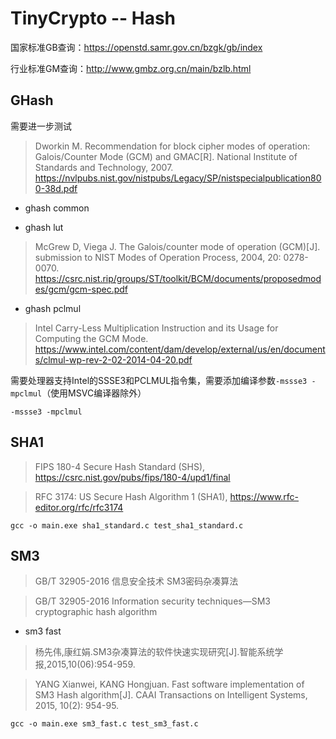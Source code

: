 # TinyCrypto -- Hash

国家标准GB查询：https://openstd.samr.gov.cn/bzgk/gb/index

行业标准GM查询：http://www.gmbz.org.cn/main/bzlb.html

## GHash

需要进一步测试

> Dworkin M. Recommendation for block cipher modes of operation: Galois/Counter Mode (GCM) and GMAC[R]. National Institute of Standards and Technology, 2007.
> https://nvlpubs.nist.gov/nistpubs/Legacy/SP/nistspecialpublication800-38d.pdf

* ghash common

* ghash lut

> McGrew D, Viega J. The Galois/counter mode of operation (GCM)[J]. submission to NIST Modes of Operation Process, 2004, 20: 0278-0070.
> https://csrc.nist.rip/groups/ST/toolkit/BCM/documents/proposedmodes/gcm/gcm-spec.pdf

* ghash pclmul

> Intel Carry-Less Multiplication Instruction and its Usage for Computing the GCM Mode.
> https://www.intel.com/content/dam/develop/external/us/en/documents/clmul-wp-rev-2-02-2014-04-20.pdf

需要处理器支持Intel的SSSE3和PCLMUL指令集，需要添加编译参数`-mssse3 -mpclmul`（使用MSVC编译器除外）

```
-mssse3 -mpclmul
```

## SHA1

> FIPS 180-4 Secure Hash Standard (SHS), 
> https://csrc.nist.gov/pubs/fips/180-4/upd1/final

> RFC 3174: US Secure Hash Algorithm 1 (SHA1),
> https://www.rfc-editor.org/rfc/rfc3174

```
gcc -o main.exe sha1_standard.c test_sha1_standard.c
```

## SM3

> GB/T 32905-2016 信息安全技术 SM3密码杂凑算法

> GB/T 32905-2016 Information security techniques—SM3 cryptographic hash algorithm

* sm3 fast

> 杨先伟,康红娟.SM3杂凑算法的软件快速实现研究[J].智能系统学报,2015,10(06):954-959.

> YANG Xianwei, KANG Hongjuan. Fast software implementation of SM3 Hash algorithm[J]. CAAI Transactions on Intelligent Systems, 2015, 10(2): 954-95.

```
gcc -o main.exe sm3_fast.c test_sm3_fast.c
```
